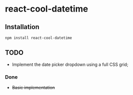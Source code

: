 # react-cool-datetime

## Installation

```
npm install react-cool-datetime
```

## TODO
- Implement the date picker dropdown using a full CSS grid;


### Done
- ~~Basic implementation~~